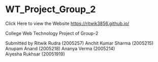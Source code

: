 # WT_Project_Group_2
Click Here to view the Website https://ritwik3856.github.io/

College Web Technology Project of Group-2

Submitted by
Ritwik Rudra (2005257) 
Anchit Kumar Sharma (2005215)
Anupam Anand (2005218)
Ananya Verma (2005214)    
Aiyesha Rukhsar (20051919)

